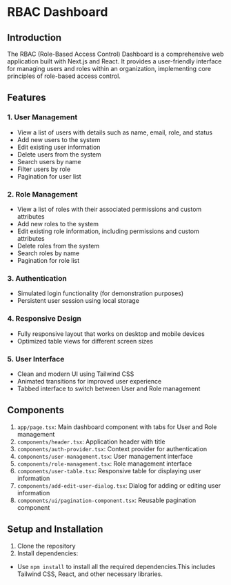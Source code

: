 # RBAC Dashboard

## Introduction

The RBAC (Role-Based Access Control) Dashboard is a comprehensive web application built with Next.js and React. It provides a user-friendly interface for managing users and roles within an organization, implementing core principles of role-based access control.

## Features

### 1. User Management

- View a list of users with details such as name, email, role, and status
- Add new users to the system
- Edit existing user information
- Delete users from the system
- Search users by name
- Filter users by role
- Pagination for user list

### 2. Role Management

- View a list of roles with their associated permissions and custom attributes
- Add new roles to the system
- Edit existing role information, including permissions and custom attributes
- Delete roles from the system
- Search roles by name
- Pagination for role list

### 3. Authentication

- Simulated login functionality (for demonstration purposes)
- Persistent user session using local storage

### 4. Responsive Design

- Fully responsive layout that works on desktop and mobile devices
- Optimized table views for different screen sizes

### 5. User Interface

- Clean and modern UI using Tailwind CSS
- Animated transitions for improved user experience
- Tabbed interface to switch between User and Role management

## Components

1. `app/page.tsx`: Main dashboard component with tabs for User and Role management
2. `components/header.tsx`: Application header with title
3. `components/auth-provider.tsx`: Context provider for authentication
4. `components/user-management.tsx`: User management interface
5. `components/role-management.tsx`: Role management interface
6. `components/user-table.tsx`: Responsive table for displaying user information
7. `components/add-edit-user-dialog.tsx`: Dialog for adding or editing user information
8. `components/ui/pagination-component.tsx`: Reusable pagination component

## Setup and Installation

1. Clone the repository
2. Install dependencies:

- Use `npm install` to install all the required dependencies.This includes Tailwind CSS, React, and other necessary libraries.
